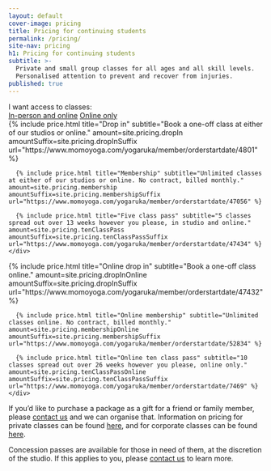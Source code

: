 ```yaml
---
layout: default
cover-image: pricing
title: Pricing for continuing students
permalink: /pricing/
site-nav: pricing
h1: Pricing for continuing students
subtitle: >-
  Private and small group classes for all ages and all skill levels.
  Personalised attention to prevent and recover from injuries.
published: true
---
```


<section class="container">
  <label>I want access to classes:</label>
  <div class="tabs">
    <a class="tabs-button js-tabButton is-active" href="#in-person">In-person and online</a>
    <a class="tabs-button js-tabButton" href="#online">Online only</a>
  </div>

  <div class="tabs-content is-active" id="in-person">
    <div class="Prices">
      {% include price.html title="Drop in" subtitle="Book a one-off class at either of our studios or online." amount=site.pricing.dropIn amountSuffix=site.pricing.dropInSuffix url="https://www.momoyoga.com/yogaruka/member/orderstartdate/4801" %}

      {% include price.html title="Membership" subtitle="Unlimited classes at either of our studios or online. No contract, billed monthly." amount=site.pricing.membership amountSuffix=site.pricing.membershipSuffix url="https://www.momoyoga.com/yogaruka/member/orderstartdate/47056" %}

      {% include price.html title="Five class pass" subtitle="5 classes spread out over 13 weeks however you please, in studio and online." amount=site.pricing.tenClassPass amountSuffix=site.pricing.tenClassPassSuffix url="https://www.momoyoga.com/yogaruka/member/orderstartdate/47434" %}
    </div>
  </div>
  <div class="tabs-content" id="online">
    <div class="Prices">
      {% include price.html title="Online drop in" subtitle="Book a one-off class online." amount=site.pricing.dropInOnline amountSuffix=site.pricing.dropInSuffix url="https://www.momoyoga.com/yogaruka/member/orderstartdate/47432" %}

      {% include price.html title="Online membership" subtitle="Unlimited classes online. No contract, billed monthly." amount=site.pricing.membershipOnline amountSuffix=site.pricing.membershipSuffix url="https://www.momoyoga.com/yogaruka/member/orderstartdate/52834" %}

      {% include price.html title="Online ten class pass" subtitle="10 classes spread out over 26 weeks however you please, online only." amount=site.pricing.tenClassPassOnline amountSuffix=site.pricing.tenClassPassSuffix url="https://www.momoyoga.com/yogaruka/member/orderstartdate/7469" %}
    </div>
  </div>

  <p>
    If you’d like to purchase a package as a gift for a friend or family member, please <a class="link" href="/contact/">contact us</a> and we can organise that. Information on pricing for private classes can be found <a class="link" href="/private-classes/">here</a>, and for corporate classes can be found <a class="link" href="/corporate-classes/">here</a>.
  </p>
  <p>
    Concession passes are available for those in need of them, at the discretion of the studio. If this applies to you, please <a class="link" href="/contact/">contact us</a> to learn more.
  </p>
<section>
